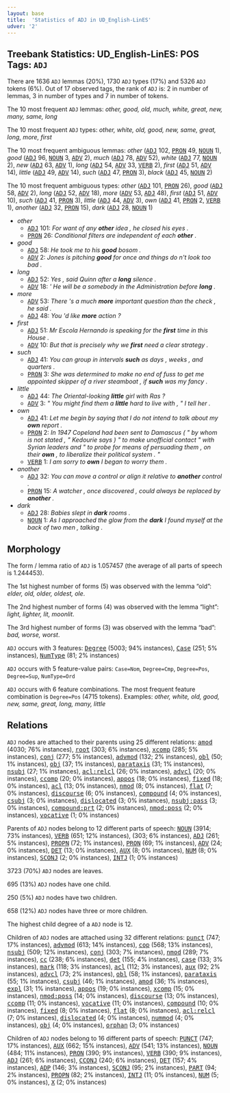 ```yaml
---
layout: base
title:  'Statistics of ADJ in UD_English-LinES'
udver: '2'
---
```


## Treebank Statistics: UD_English-LinES: POS Tags: `ADJ`

There are 1636 `ADJ` lemmas (20%), 1730 `ADJ` types (17%) and 5326 `ADJ` tokens (6%).
Out of 17 observed tags, the rank of `ADJ` is: 2 in number of lemmas, 3 in number of types and 7 in number of tokens.

The 10 most frequent `ADJ` lemmas: <em>other, good, old, much, white, great, new, many, same, long</em>

The 10 most frequent `ADJ` types:  <em>other, white, old, good, new, same, great, long, more, first</em>

The 10 most frequent ambiguous lemmas: <em>other</em> (<tt><a href="en_lines-pos-ADJ.html">ADJ</a></tt> 102, <tt><a href="en_lines-pos-PRON.html">PRON</a></tt> 49, <tt><a href="en_lines-pos-NOUN.html">NOUN</a></tt> 1), <em>good</em> (<tt><a href="en_lines-pos-ADJ.html">ADJ</a></tt> 96, <tt><a href="en_lines-pos-NOUN.html">NOUN</a></tt> 3, <tt><a href="en_lines-pos-ADV.html">ADV</a></tt> 2), <em>much</em> (<tt><a href="en_lines-pos-ADJ.html">ADJ</a></tt> 78, <tt><a href="en_lines-pos-ADV.html">ADV</a></tt> 52), <em>white</em> (<tt><a href="en_lines-pos-ADJ.html">ADJ</a></tt> 77, <tt><a href="en_lines-pos-NOUN.html">NOUN</a></tt> 2), <em>new</em> (<tt><a href="en_lines-pos-ADJ.html">ADJ</a></tt> 63, <tt><a href="en_lines-pos-ADV.html">ADV</a></tt> 1), <em>long</em> (<tt><a href="en_lines-pos-ADJ.html">ADJ</a></tt> 54, <tt><a href="en_lines-pos-ADV.html">ADV</a></tt> 33, <tt><a href="en_lines-pos-VERB.html">VERB</a></tt> 2), <em>first</em> (<tt><a href="en_lines-pos-ADJ.html">ADJ</a></tt> 51, <tt><a href="en_lines-pos-ADV.html">ADV</a></tt> 14), <em>little</em> (<tt><a href="en_lines-pos-ADJ.html">ADJ</a></tt> 49, <tt><a href="en_lines-pos-ADV.html">ADV</a></tt> 14), <em>such</em> (<tt><a href="en_lines-pos-ADJ.html">ADJ</a></tt> 47, <tt><a href="en_lines-pos-PRON.html">PRON</a></tt> 3), <em>black</em> (<tt><a href="en_lines-pos-ADJ.html">ADJ</a></tt> 45, <tt><a href="en_lines-pos-NOUN.html">NOUN</a></tt> 2)

The 10 most frequent ambiguous types:  <em>other</em> (<tt><a href="en_lines-pos-ADJ.html">ADJ</a></tt> 101, <tt><a href="en_lines-pos-PRON.html">PRON</a></tt> 26), <em>good</em> (<tt><a href="en_lines-pos-ADJ.html">ADJ</a></tt> 58, <tt><a href="en_lines-pos-ADV.html">ADV</a></tt> 2), <em>long</em> (<tt><a href="en_lines-pos-ADJ.html">ADJ</a></tt> 52, <tt><a href="en_lines-pos-ADV.html">ADV</a></tt> 18), <em>more</em> (<tt><a href="en_lines-pos-ADV.html">ADV</a></tt> 53, <tt><a href="en_lines-pos-ADJ.html">ADJ</a></tt> 48), <em>first</em> (<tt><a href="en_lines-pos-ADJ.html">ADJ</a></tt> 51, <tt><a href="en_lines-pos-ADV.html">ADV</a></tt> 10), <em>such</em> (<tt><a href="en_lines-pos-ADJ.html">ADJ</a></tt> 41, <tt><a href="en_lines-pos-PRON.html">PRON</a></tt> 3), <em>little</em> (<tt><a href="en_lines-pos-ADJ.html">ADJ</a></tt> 44, <tt><a href="en_lines-pos-ADV.html">ADV</a></tt> 3), <em>own</em> (<tt><a href="en_lines-pos-ADJ.html">ADJ</a></tt> 41, <tt><a href="en_lines-pos-PRON.html">PRON</a></tt> 2, <tt><a href="en_lines-pos-VERB.html">VERB</a></tt> 1), <em>another</em> (<tt><a href="en_lines-pos-ADJ.html">ADJ</a></tt> 32, <tt><a href="en_lines-pos-PRON.html">PRON</a></tt> 15), <em>dark</em> (<tt><a href="en_lines-pos-ADJ.html">ADJ</a></tt> 28, <tt><a href="en_lines-pos-NOUN.html">NOUN</a></tt> 1)


* <em>other</em>
  * <tt><a href="en_lines-pos-ADJ.html">ADJ</a></tt> 101: <em>For want of any <b>other</b> idea , he closed his eyes .</em>
  * <tt><a href="en_lines-pos-PRON.html">PRON</a></tt> 26: <em>Conditional filters are independent of each <b>other</b> .</em>
* <em>good</em>
  * <tt><a href="en_lines-pos-ADJ.html">ADJ</a></tt> 58: <em>He took me to his <b>good</b> bosom .</em>
  * <tt><a href="en_lines-pos-ADV.html">ADV</a></tt> 2: <em>Jones is pitching <b>good</b> for once and things do n't look too bad .</em>
* <em>long</em>
  * <tt><a href="en_lines-pos-ADJ.html">ADJ</a></tt> 52: <em>Yes , said Quinn after a <b>long</b> silence .</em>
  * <tt><a href="en_lines-pos-ADV.html">ADV</a></tt> 18: <em>' He will be a somebody in the Administration before <b>long</b> .</em>
* <em>more</em>
  * <tt><a href="en_lines-pos-ADV.html">ADV</a></tt> 53: <em>There 's a much <b>more</b> important question than the check , he said .</em>
  * <tt><a href="en_lines-pos-ADJ.html">ADJ</a></tt> 48: <em>You 'd like <b>more</b> action ?</em>
* <em>first</em>
  * <tt><a href="en_lines-pos-ADJ.html">ADJ</a></tt> 51: <em>Mr Escola Hernando is speaking for the <b>first</b> time in this House .</em>
  * <tt><a href="en_lines-pos-ADV.html">ADV</a></tt> 10: <em>But that is precisely why we <b>first</b> need a clear strategy .</em>
* <em>such</em>
  * <tt><a href="en_lines-pos-ADJ.html">ADJ</a></tt> 41: <em>You can group in intervals <b>such</b> as days , weeks , and quarters .</em>
  * <tt><a href="en_lines-pos-PRON.html">PRON</a></tt> 3: <em>She was determined to make no end of fuss to get me appointed skipper of a river steamboat , if <b>such</b> was my fancy .</em>
* <em>little</em>
  * <tt><a href="en_lines-pos-ADJ.html">ADJ</a></tt> 44: <em>The Oriental-looking <b>little</b> girl with Ras ?</em>
  * <tt><a href="en_lines-pos-ADV.html">ADV</a></tt> 3: <em>" You might find them a <b>little</b> hard to live with , " I tell her .</em>
* <em>own</em>
  * <tt><a href="en_lines-pos-ADJ.html">ADJ</a></tt> 41: <em>Let me begin by saying that I do not intend to talk about my <b>own</b> report .</em>
  * <tt><a href="en_lines-pos-PRON.html">PRON</a></tt> 2: <em>In 1947 Copeland had been sent to Damascus ( " by whom is not stated , " Kedourie says ) " to make unofficial contact " with Syrian leaders and " to probe for means of persuading them , on their <b>own</b> , to liberalize their political system . "</em>
  * <tt><a href="en_lines-pos-VERB.html">VERB</a></tt> 1: <em>I am sorry to <b>own</b> I began to worry them .</em>
* <em>another</em>
  * <tt><a href="en_lines-pos-ADJ.html">ADJ</a></tt> 32: <em>You can move a control or align it relative to <b>another</b> control .</em>
  * <tt><a href="en_lines-pos-PRON.html">PRON</a></tt> 15: <em>A watcher , once discovered , could always be replaced by <b>another</b> .</em>
* <em>dark</em>
  * <tt><a href="en_lines-pos-ADJ.html">ADJ</a></tt> 28: <em>Babies slept in <b>dark</b> rooms .</em>
  * <tt><a href="en_lines-pos-NOUN.html">NOUN</a></tt> 1: <em>As I approached the glow from the <b>dark</b> I found myself at the back of two men , talking .</em>

## Morphology

The form / lemma ratio of `ADJ` is 1.057457 (the average of all parts of speech is 1.244453).

The 1st highest number of forms (5) was observed with the lemma “old”: <em>elder, old, older, oldest, ole</em>.

The 2nd highest number of forms (4) was observed with the lemma “light”: <em>light, lighter, lit, moonlit</em>.

The 3rd highest number of forms (3) was observed with the lemma “bad”: <em>bad, worse, worst</em>.

`ADJ` occurs with 3 features: <tt><a href="en_lines-feat-Degree.html">Degree</a></tt> (5003; 94% instances), <tt><a href="en_lines-feat-Case.html">Case</a></tt> (251; 5% instances), <tt><a href="en_lines-feat-NumType.html">NumType</a></tt> (81; 2% instances)

`ADJ` occurs with 5 feature-value pairs: `Case=Nom`, `Degree=Cmp`, `Degree=Pos`, `Degree=Sup`, `NumType=Ord`

`ADJ` occurs with 6 feature combinations.
The most frequent feature combination is `Degree=Pos` (4715 tokens).
Examples: <em>other, white, old, good, new, same, great, long, many, little</em>


## Relations

`ADJ` nodes are attached to their parents using 25 different relations: <tt><a href="en_lines-dep-amod.html">amod</a></tt> (4030; 76% instances), <tt><a href="en_lines-dep-root.html">root</a></tt> (303; 6% instances), <tt><a href="en_lines-dep-xcomp.html">xcomp</a></tt> (285; 5% instances), <tt><a href="en_lines-dep-conj.html">conj</a></tt> (277; 5% instances), <tt><a href="en_lines-dep-advmod.html">advmod</a></tt> (132; 2% instances), <tt><a href="en_lines-dep-obl.html">obl</a></tt> (50; 1% instances), <tt><a href="en_lines-dep-obj.html">obj</a></tt> (37; 1% instances), <tt><a href="en_lines-dep-parataxis.html">parataxis</a></tt> (31; 1% instances), <tt><a href="en_lines-dep-nsubj.html">nsubj</a></tt> (27; 1% instances), <tt><a href="en_lines-dep-acl-relcl.html">acl:relcl</a></tt> (26; 0% instances), <tt><a href="en_lines-dep-advcl.html">advcl</a></tt> (20; 0% instances), <tt><a href="en_lines-dep-ccomp.html">ccomp</a></tt> (20; 0% instances), <tt><a href="en_lines-dep-appos.html">appos</a></tt> (18; 0% instances), <tt><a href="en_lines-dep-fixed.html">fixed</a></tt> (18; 0% instances), <tt><a href="en_lines-dep-acl.html">acl</a></tt> (13; 0% instances), <tt><a href="en_lines-dep-nmod.html">nmod</a></tt> (8; 0% instances), <tt><a href="en_lines-dep-flat.html">flat</a></tt> (7; 0% instances), <tt><a href="en_lines-dep-discourse.html">discourse</a></tt> (6; 0% instances), <tt><a href="en_lines-dep-compound.html">compound</a></tt> (4; 0% instances), <tt><a href="en_lines-dep-csubj.html">csubj</a></tt> (3; 0% instances), <tt><a href="en_lines-dep-dislocated.html">dislocated</a></tt> (3; 0% instances), <tt><a href="en_lines-dep-nsubj-pass.html">nsubj:pass</a></tt> (3; 0% instances), <tt><a href="en_lines-dep-compound-prt.html">compound:prt</a></tt> (2; 0% instances), <tt><a href="en_lines-dep-nmod-poss.html">nmod:poss</a></tt> (2; 0% instances), <tt><a href="en_lines-dep-vocative.html">vocative</a></tt> (1; 0% instances)

Parents of `ADJ` nodes belong to 12 different parts of speech: <tt><a href="en_lines-pos-NOUN.html">NOUN</a></tt> (3914; 73% instances), <tt><a href="en_lines-pos-VERB.html">VERB</a></tt> (651; 12% instances),  (303; 6% instances), <tt><a href="en_lines-pos-ADJ.html">ADJ</a></tt> (261; 5% instances), <tt><a href="en_lines-pos-PROPN.html">PROPN</a></tt> (72; 1% instances), <tt><a href="en_lines-pos-PRON.html">PRON</a></tt> (69; 1% instances), <tt><a href="en_lines-pos-ADV.html">ADV</a></tt> (24; 0% instances), <tt><a href="en_lines-pos-DET.html">DET</a></tt> (13; 0% instances), <tt><a href="en_lines-pos-AUX.html">AUX</a></tt> (8; 0% instances), <tt><a href="en_lines-pos-NUM.html">NUM</a></tt> (8; 0% instances), <tt><a href="en_lines-pos-SCONJ.html">SCONJ</a></tt> (2; 0% instances), <tt><a href="en_lines-pos-INTJ.html">INTJ</a></tt> (1; 0% instances)

3723 (70%) `ADJ` nodes are leaves.

695 (13%) `ADJ` nodes have one child.

250 (5%) `ADJ` nodes have two children.

658 (12%) `ADJ` nodes have three or more children.

The highest child degree of a `ADJ` node is 12.

Children of `ADJ` nodes are attached using 32 different relations: <tt><a href="en_lines-dep-punct.html">punct</a></tt> (747; 17% instances), <tt><a href="en_lines-dep-advmod.html">advmod</a></tt> (613; 14% instances), <tt><a href="en_lines-dep-cop.html">cop</a></tt> (568; 13% instances), <tt><a href="en_lines-dep-nsubj.html">nsubj</a></tt> (509; 12% instances), <tt><a href="en_lines-dep-conj.html">conj</a></tt> (303; 7% instances), <tt><a href="en_lines-dep-nmod.html">nmod</a></tt> (289; 7% instances), <tt><a href="en_lines-dep-cc.html">cc</a></tt> (238; 6% instances), <tt><a href="en_lines-dep-det.html">det</a></tt> (155; 4% instances), <tt><a href="en_lines-dep-case.html">case</a></tt> (133; 3% instances), <tt><a href="en_lines-dep-mark.html">mark</a></tt> (118; 3% instances), <tt><a href="en_lines-dep-acl.html">acl</a></tt> (112; 3% instances), <tt><a href="en_lines-dep-aux.html">aux</a></tt> (92; 2% instances), <tt><a href="en_lines-dep-advcl.html">advcl</a></tt> (73; 2% instances), <tt><a href="en_lines-dep-obl.html">obl</a></tt> (58; 1% instances), <tt><a href="en_lines-dep-parataxis.html">parataxis</a></tt> (55; 1% instances), <tt><a href="en_lines-dep-csubj.html">csubj</a></tt> (46; 1% instances), <tt><a href="en_lines-dep-amod.html">amod</a></tt> (36; 1% instances), <tt><a href="en_lines-dep-expl.html">expl</a></tt> (31; 1% instances), <tt><a href="en_lines-dep-appos.html">appos</a></tt> (19; 0% instances), <tt><a href="en_lines-dep-xcomp.html">xcomp</a></tt> (15; 0% instances), <tt><a href="en_lines-dep-nmod-poss.html">nmod:poss</a></tt> (14; 0% instances), <tt><a href="en_lines-dep-discourse.html">discourse</a></tt> (13; 0% instances), <tt><a href="en_lines-dep-ccomp.html">ccomp</a></tt> (11; 0% instances), <tt><a href="en_lines-dep-vocative.html">vocative</a></tt> (11; 0% instances), <tt><a href="en_lines-dep-compound.html">compound</a></tt> (10; 0% instances), <tt><a href="en_lines-dep-fixed.html">fixed</a></tt> (8; 0% instances), <tt><a href="en_lines-dep-flat.html">flat</a></tt> (8; 0% instances), <tt><a href="en_lines-dep-acl-relcl.html">acl:relcl</a></tt> (7; 0% instances), <tt><a href="en_lines-dep-dislocated.html">dislocated</a></tt> (4; 0% instances), <tt><a href="en_lines-dep-nummod.html">nummod</a></tt> (4; 0% instances), <tt><a href="en_lines-dep-obj.html">obj</a></tt> (4; 0% instances), <tt><a href="en_lines-dep-orphan.html">orphan</a></tt> (3; 0% instances)

Children of `ADJ` nodes belong to 16 different parts of speech: <tt><a href="en_lines-pos-PUNCT.html">PUNCT</a></tt> (747; 17% instances), <tt><a href="en_lines-pos-AUX.html">AUX</a></tt> (662; 15% instances), <tt><a href="en_lines-pos-ADV.html">ADV</a></tt> (541; 13% instances), <tt><a href="en_lines-pos-NOUN.html">NOUN</a></tt> (484; 11% instances), <tt><a href="en_lines-pos-PRON.html">PRON</a></tt> (390; 9% instances), <tt><a href="en_lines-pos-VERB.html">VERB</a></tt> (390; 9% instances), <tt><a href="en_lines-pos-ADJ.html">ADJ</a></tt> (261; 6% instances), <tt><a href="en_lines-pos-CCONJ.html">CCONJ</a></tt> (240; 6% instances), <tt><a href="en_lines-pos-DET.html">DET</a></tt> (157; 4% instances), <tt><a href="en_lines-pos-ADP.html">ADP</a></tt> (146; 3% instances), <tt><a href="en_lines-pos-SCONJ.html">SCONJ</a></tt> (95; 2% instances), <tt><a href="en_lines-pos-PART.html">PART</a></tt> (94; 2% instances), <tt><a href="en_lines-pos-PROPN.html">PROPN</a></tt> (82; 2% instances), <tt><a href="en_lines-pos-INTJ.html">INTJ</a></tt> (11; 0% instances), <tt><a href="en_lines-pos-NUM.html">NUM</a></tt> (5; 0% instances), <tt><a href="en_lines-pos-X.html">X</a></tt> (2; 0% instances)

